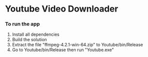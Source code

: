 # Youtube Video Downloader
### To run the app
1. Install all dependencies
2. Build the solution
3. Extract the file "ffmpeg-4.2.1-win-64.zip" to Youtube/bin/Release
4. Go to Youtube/bin/Release then run "Youtube.exe"
